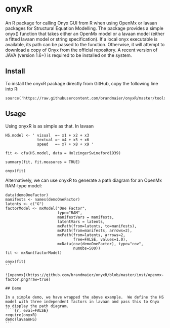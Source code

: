 # onyxR

An R package for calling Onyx GUI from R when using OpenMx or lavaan packages for Structural Equation Modelling.
The package provides a simple onyx() function that takes either an OpenMx model or a lavaan model (either a
fitted lavaan model or string specification). If a local onyx executable is available, its path can be passed to the function.
Otherwise, it will attempt to download a copy of Onyx from the official repository. A recent version of
JAVA (version 1.6+) is required to be installed on the system.

## Install

To install the onyxR package directly from GitHub, copy the following line into R:
```{r, eval=FALSE}
source('https://raw.githubusercontent.com/brandmaier/onyxR/master/tools/install.R')
```

## Usage

Using onyxR is as simple as that. In lavaan

````{r, eval=FALSE}
HS.model <- ' visual  =~ x1 + x2 + x3 
              textual =~ x4 + x5 + x6
              speed   =~ x7 + x8 + x9 '

fit <- cfa(HS.model, data = HolzingerSwineford1939)

summary(fit, fit.measures = TRUE)

onyx(fit)
````

Alternatively, we can use onyxR to generate a path diagram for an OpenMx RAM-type model:

````{r, eval=FALSE}
data(demoOneFactor)
manifests <- names(demoOneFactor)
latents <- c("G")
factorModel <- mxModel("One Factor",
                       type="RAM",
                       manifestVars = manifests,
                       latentVars = latents,
                       mxPath(from=latents, to=manifests),
                       mxPath(from=manifests, arrows=2),
                       mxPath(from=latents, arrows=2,
                              free=FALSE, values=1.0),
                       mxData(cov(demoOneFactor), type="cov",
                              numObs=500))
fit <- mxRun(factorModel)

onyx(fit)
```

![openmx](https://github.com/brandmaier/onyxR/blob/master/inst/openmx-factor.png?raw=true)

## Demo

In a simple demo, we have wrapped the above example.  We define the HS model with three independent factors in lavaan and pass this to Onyx to display the path diagram.
````{r, eval=FALSE}
require(onyxR)
demo(lavaanHS)
```


